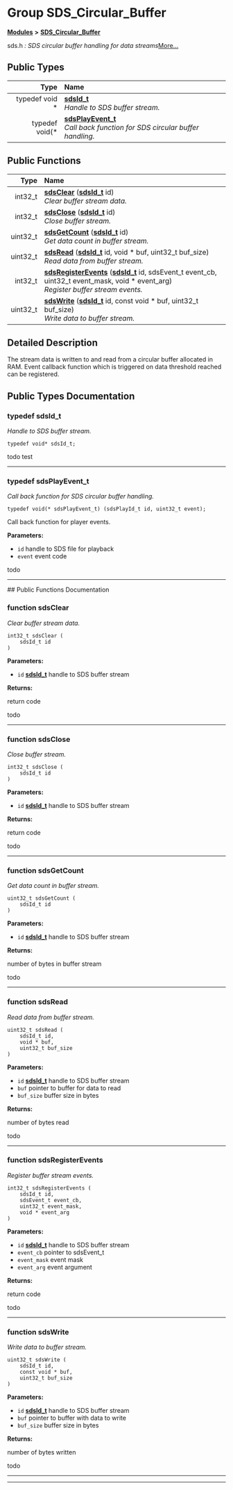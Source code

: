 

# Group SDS\_Circular\_Buffer



[**Modules**](modules.md) **>** [**SDS\_Circular\_Buffer**](group__SDS__Circular__Buffer.md)



sds.h _: SDS circular buffer handling for data streams_[More...](#detailed-description)


















## Public Types

| Type | Name |
| ---: | :--- |
| typedef void \* | [**sdsId\_t**](#typedef-sdsid_t)  <br>_Handle to SDS buffer stream._  |
| typedef void(\* | [**sdsPlayEvent\_t**](#typedef-sdsplayevent_t)  <br>_Call back function for SDS circular buffer handling._  |




















## Public Functions

| Type | Name |
| ---: | :--- |
|  int32\_t | [**sdsClear**](#function-sdsclear) ([**sdsId\_t**](group__SDS__Circular__Buffer.md#typedef-sdsid_t) id) <br>_Clear buffer stream data._  |
|  int32\_t | [**sdsClose**](#function-sdsclose) ([**sdsId\_t**](group__SDS__Circular__Buffer.md#typedef-sdsid_t) id) <br>_Close buffer stream._  |
|  uint32\_t | [**sdsGetCount**](#function-sdsgetcount) ([**sdsId\_t**](group__SDS__Circular__Buffer.md#typedef-sdsid_t) id) <br>_Get data count in buffer stream._  |
|  uint32\_t | [**sdsRead**](#function-sdsread) ([**sdsId\_t**](group__SDS__Circular__Buffer.md#typedef-sdsid_t) id, void \* buf, uint32\_t buf\_size) <br>_Read data from buffer stream._  |
|  int32\_t | [**sdsRegisterEvents**](#function-sdsregisterevents) ([**sdsId\_t**](group__SDS__Circular__Buffer.md#typedef-sdsid_t) id, sdsEvent\_t event\_cb, uint32\_t event\_mask, void \* event\_arg) <br>_Register buffer stream events._  |
|  uint32\_t | [**sdsWrite**](#function-sdswrite) ([**sdsId\_t**](group__SDS__Circular__Buffer.md#typedef-sdsid_t) id, const void \* buf, uint32\_t buf\_size) <br>_Write data to buffer stream._  |




























## Detailed Description


The stream data is written to and read from a circular buffer allocated in RAM. Event callback function which is triggered on data threshold reached can be registered. 


    
## Public Types Documentation




### typedef sdsId\_t 

_Handle to SDS buffer stream._ 
```
typedef void* sdsId_t;
```



todo test 


        

<hr>



### typedef sdsPlayEvent\_t 

_Call back function for SDS circular buffer handling._ 
```
typedef void(* sdsPlayEvent_t) (sdsPlayId_t id, uint32_t event);
```



Call back function for player events.




**Parameters:**


* `id` handle to SDS file for playback 
* `event` event code

todo 


        

<hr>
## Public Functions Documentation




### function sdsClear 

_Clear buffer stream data._ 
```
int32_t sdsClear (
    sdsId_t id
) 
```





**Parameters:**


* `id` [**sdsId\_t**](group__SDS__Circular__Buffer.md#typedef-sdsid_t) handle to SDS buffer stream 



**Returns:**

return code


todo 


        

<hr>



### function sdsClose 

_Close buffer stream._ 
```
int32_t sdsClose (
    sdsId_t id
) 
```





**Parameters:**


* `id` [**sdsId\_t**](group__SDS__Circular__Buffer.md#typedef-sdsid_t) handle to SDS buffer stream 



**Returns:**

return code


todo 


        

<hr>



### function sdsGetCount 

_Get data count in buffer stream._ 
```
uint32_t sdsGetCount (
    sdsId_t id
) 
```





**Parameters:**


* `id` [**sdsId\_t**](group__SDS__Circular__Buffer.md#typedef-sdsid_t) handle to SDS buffer stream 



**Returns:**

number of bytes in buffer stream


todo 


        

<hr>



### function sdsRead 

_Read data from buffer stream._ 
```
uint32_t sdsRead (
    sdsId_t id,
    void * buf,
    uint32_t buf_size
) 
```





**Parameters:**


* `id` [**sdsId\_t**](group__SDS__Circular__Buffer.md#typedef-sdsid_t) handle to SDS buffer stream 
* `buf` pointer to buffer for data to read 
* `buf_size` buffer size in bytes 



**Returns:**

number of bytes read


todo 


        

<hr>



### function sdsRegisterEvents 

_Register buffer stream events._ 
```
int32_t sdsRegisterEvents (
    sdsId_t id,
    sdsEvent_t event_cb,
    uint32_t event_mask,
    void * event_arg
) 
```





**Parameters:**


* `id` [**sdsId\_t**](group__SDS__Circular__Buffer.md#typedef-sdsid_t) handle to SDS buffer stream 
* `event_cb` pointer to sdsEvent\_t 
* `event_mask` event mask 
* `event_arg` event argument 



**Returns:**

return code


todo 


        

<hr>



### function sdsWrite 

_Write data to buffer stream._ 
```
uint32_t sdsWrite (
    sdsId_t id,
    const void * buf,
    uint32_t buf_size
) 
```





**Parameters:**


* `id` [**sdsId\_t**](group__SDS__Circular__Buffer.md#typedef-sdsid_t) handle to SDS buffer stream 
* `buf` pointer to buffer with data to write 
* `buf_size` buffer size in bytes 



**Returns:**

number of bytes written


todo 


        

<hr>

------------------------------


